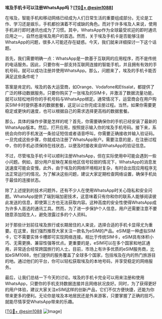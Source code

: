 **埃及手机卡可以注册WhatsApp吗？[[TG💪+ @esim1088](https://t.me/s/esim1088)]**

在埃及，智能手机和移动网络已经成为人们日常生活的重要组成部分。无论是工作、学习还是娱乐，手机都扮演着不可或缺的角色。而对于许多埃及人来说，使用手机进行即时通讯也成为了习惯。其中，WhatsApp作为全球最受欢迎的即时通讯应用之一，自然也是埃及用户的首选。然而，关于埃及手机卡是否能够注册WhatsApp的问题，很多人可能还存在疑惑。今天，我们就来详细探讨一下这个话题。

首先，我们需要明确一点：WhatsApp是一款基于互联网的应用程序，而不是传统的电话服务。因此，只要你有一部支持互联网连接的智能手机，并且拥有有效的手机号码，就可以成功注册并使用WhatsApp。那么，问题来了，埃及的手机卡能否满足这些条件呢？

答案是肯定的。埃及的各大运营商，如Orange、Vodafone和Etisalat，都提供了广泛的移动数据服务。只要你购买了一张埃及的SIM卡，并激活了数据流量功能，就可以轻松地将你的手机号码与WhatsApp绑定。通常情况下，运营商会在用户购买SIM卡时提供基本的数据套餐，这足以让你完成注册过程。当然，如果你需要更稳定或更快的速度，也可以根据自己的需求选择更高档的数据套餐。

那么，具体的操作步骤是怎样的呢？首先，你需要确保你的手机已经安装了最新的WhatsApp版本。然后，打开应用，按照提示输入你的埃及手机号码。接下来，系统会向你的手机发送一条验证短信或者语音呼叫，你需要正确接收并输入验证码。一旦完成这些步骤，你就成功注册了WhatsApp账户。需要注意的是，在注册过程中，你的手机必须保持在线状态，以便及时接收来自WhatsApp的验证信息。

不过，尽管埃及手机卡可以顺利注册WhatsApp，但在实际使用中可能会遇到一些小问题。例如，部分用户反映在某些地区信号较弱的情况下，WhatsApp的消息发送速度可能会变慢。此外，由于埃及的网络环境相对复杂，有时会出现应用程序无法正常运行的情况。为了解决这些问题，建议大家定期检查网络设置，确保手机处于最佳的连接状态。

除了上述提到的技术问题外，还有不少人在使用WhatsApp时关心隐私和安全问题。WhatsApp提供了端到端加密技术，这意味着只有你和你的联系人能够阅读彼此发送的信息，即使第三方也无法获取内容。这种高度的安全性使得WhatsApp成为许多人首选的通讯工具。然而，为了进一步保护个人信息，用户还需要注意不要随意添加陌生人，避免泄露过多的个人资料。

对于那些计划前往埃及旅行或长期居住的人来说，选择合适的手机卡显得尤为重要。在这里，我们强烈推荐大家关注一款名为eSIM的产品。eSIM是一种虚拟SIM卡，它不需要实体卡槽即可实现网络连接。相比于传统SIM卡，eSIM具有体积小巧、无需更换、兼容性强等优点。更重要的是，eSIM可以在多个国家和地区通用，非常适合经常跨国旅行的人士。目前，市场上有许多优质的eSIM服务商，比如eSIM1088，他们提供的服务覆盖了全球多个国家，包括埃及在内的热门旅游目的地。通过他们的平台，你可以轻松获取埃及的本地号码，并享受稳定的网络服务。

最后，让我们总结一下今天的讨论。埃及的手机卡完全可以用来注册和使用WhatsApp，只要你的手机支持数据连接并且网络状况良好。同时，为了获得更好的用户体验，建议大家关注eSIM这样的创新产品，它们不仅方便快捷，还能为你带来更多的便利。无论你是埃及本地居民还是外来游客，只要掌握了正确的技巧，就能尽情享受WhatsApp带来的乐趣。

[[TG💪+ @esim1088](https://t.me/s/esim1088) ![Image](https://i.postimg.cc/4NQfJmqS/Snipaste-2025-05-13-00-14-12.png)]